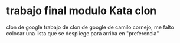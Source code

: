 # trabajo final modulo Kata clon
clon de google 
trabajo de clon de google de camilo cornejo,
me falto colocar una lista que se despliege para arriba en "preferencia"
            <!--GRACIAS-->
